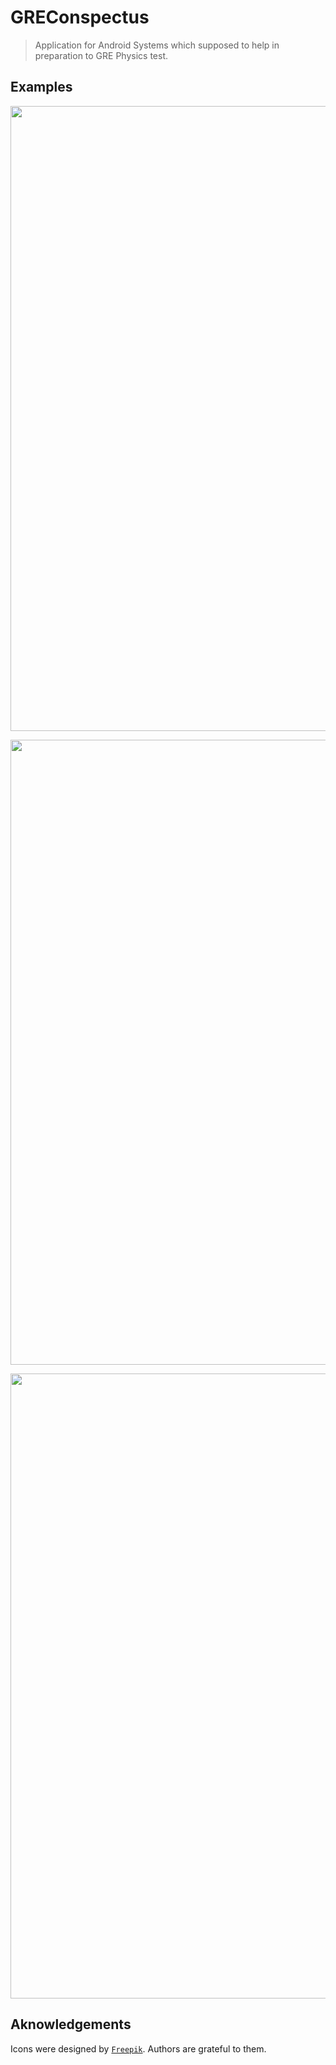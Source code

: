 # GREConspectus

> Application for Android Systems which supposed to help in preparation to GRE Physics test.

## Examples

<p align="center">
  <img src="/examples/same_galaxies.gif?raw=true" width="1000px">
</p>

<p align="center">
  <img src="/examples/different_galaxies.gif?raw=true" width="1000px">
</p>

<p align="center">
  <img src="/examples/disappearing_galaxies1.gif?raw=true" width="1000px"/>
</p>

## Aknowledgements

Icons were designed by <a href="https://www.freepik.com/" target="_blank">`Freepik`</a>. Authors are grateful to them.

